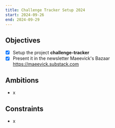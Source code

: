 ```yaml
---
title: Challenge Tracker Setup 2024
start: 2024-09-26
end: 2024-09-29
---
```


## Objectives

- [x] Setup the project **challenge-tracker**
- [x] Present it in the newsletter Maeevick's Bazaar https://maeevick.substack.com

## Ambitions

- x

## Constraints

- x
